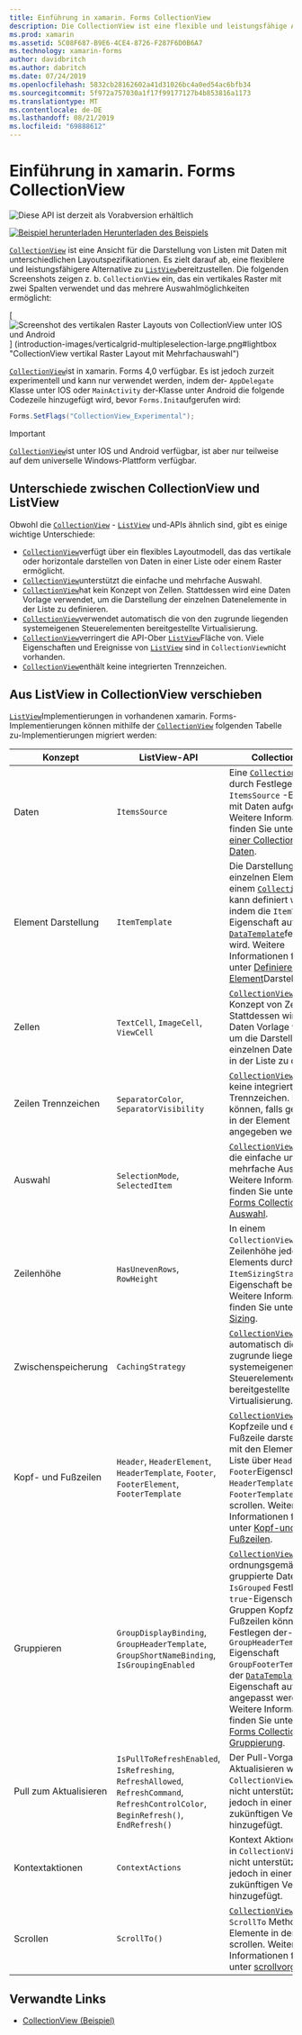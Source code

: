 ```yaml
---
title: Einführung in xamarin. Forms CollectionView
description: Die CollectionView ist eine flexible und leistungsfähige Ansicht für die Darstellung von Listen mit Daten mithilfe unterschiedlicher layoutspezifikationen.
ms.prod: xamarin
ms.assetid: 5C08F687-B9E6-4CE4-8726-F287F6D0B6A7
ms.technology: xamarin-forms
author: davidbritch
ms.author: dabritch
ms.date: 07/24/2019
ms.openlocfilehash: 5832cb28162602a41d31026bc4a0ed54ac6bfb34
ms.sourcegitcommit: 5f972a757030a1f17f99177127b4b853816a1173
ms.translationtype: MT
ms.contentlocale: de-DE
ms.lasthandoff: 08/21/2019
ms.locfileid: "69888612"
---
```

# <a name="xamarinforms-collectionview-introduction"></a>Einführung in xamarin. Forms CollectionView

![](~/media/shared/preview.png "Diese API ist derzeit als Vorabversion erhältlich")

[![Beispiel herunterladen](~/media/shared/download.png) Herunterladen des Beispiels](https://docs.microsoft.com/samples/xamarin/xamarin-forms-samples/userinterface-collectionviewdemos/)

[`CollectionView`](xref:Xamarin.Forms.CollectionView) ist eine Ansicht für die Darstellung von Listen mit Daten mit unterschiedlichen Layoutspezifikationen. Es zielt darauf ab, eine flexiblere und leistungsfähigere Alternative zu [`ListView`](xref:Xamarin.Forms.ListView)bereitzustellen. Die folgenden Screenshots zeigen z. b. `CollectionView` ein, das ein vertikales Raster mit zwei Spalten verwendet und das mehrere Auswahlmöglichkeiten ermöglicht:

[ ![Screenshot des vertikalen Raster Layouts von CollectionView unter IOS und Android](introduction-images/verticalgrid-multipleselection.png "CollectionView vertikaler Raster Layout mit Mehrfachauswahl") ] (introduction-images/verticalgrid-multipleselection-large.png#lightbox "CollectionView vertikal Raster Layout mit Mehrfachauswahl")

[`CollectionView`](xref:Xamarin.Forms.CollectionView)ist in xamarin. Forms 4,0 verfügbar. Es ist jedoch zurzeit experimentell und kann nur verwendet werden, indem der- `AppDelegate` Klasse unter IOS oder `MainActivity` der-Klasse unter Android die folgende Codezeile hinzugefügt wird, bevor `Forms.Init`aufgerufen wird:

```csharp
Forms.SetFlags("CollectionView_Experimental");
```

> [!IMPORTANT]
> [`CollectionView`](xref:Xamarin.Forms.CollectionView)ist unter IOS und Android verfügbar, ist aber nur teilweise auf dem universelle Windows-Plattform verfügbar.

## <a name="collectionview-and-listview-differences"></a>Unterschiede zwischen CollectionView und ListView

Obwohl die [`CollectionView`](xref:Xamarin.Forms.CollectionView) - [`ListView`](xref:Xamarin.Forms.ListView) und-APIs ähnlich sind, gibt es einige wichtige Unterschiede:

- [`CollectionView`](xref:Xamarin.Forms.CollectionView)verfügt über ein flexibles Layoutmodell, das das vertikale oder horizontale darstellen von Daten in einer Liste oder einem Raster ermöglicht.
- [`CollectionView`](xref:Xamarin.Forms.CollectionView)unterstützt die einfache und mehrfache Auswahl.
- [`CollectionView`](xref:Xamarin.Forms.CollectionView)hat kein Konzept von Zellen. Stattdessen wird eine Daten Vorlage verwendet, um die Darstellung der einzelnen Datenelemente in der Liste zu definieren.
- [`CollectionView`](xref:Xamarin.Forms.CollectionView)verwendet automatisch die von den zugrunde liegenden systemeigenen Steuerelementen bereitgestellte Virtualisierung.
- [`CollectionView`](xref:Xamarin.Forms.CollectionView)verringert die API-Ober [`ListView`](xref:Xamarin.Forms.ListView)Fläche von. Viele Eigenschaften und Ereignisse von [`ListView`](xref:Xamarin.Forms.ListView) sind in `CollectionView`nicht vorhanden.
- [`CollectionView`](xref:Xamarin.Forms.CollectionView)enthält keine integrierten Trennzeichen.

## <a name="move-from-listview-to-collectionview"></a>Aus ListView in CollectionView verschieben

[`ListView`](xref:Xamarin.Forms.ListView)Implementierungen in vorhandenen xamarin. Forms-Implementierungen können mithilfe der [`CollectionView`](xref:Xamarin.Forms.CollectionView) folgenden Tabelle zu-Implementierungen migriert werden:

| Konzept | ListView-API | CollectionView |
|---|---|---|
| Daten | `ItemsSource` | Eine [`CollectionView`](xref:Xamarin.Forms.CollectionView) wird durch Festlegen der `ItemsSource` -Eigenschaft mit Daten aufgefüllt. Weitere Informationen finden Sie unter Auffüllen [einer CollectionView mit Daten](populate-data.md#populate-a-collectionview-with-data). |
| Element Darstellung | `ItemTemplate` | Die Darstellung der einzelnen Elemente in einem [`CollectionView`](xref:Xamarin.Forms.CollectionView) kann definiert werden, indem die `ItemTemplate` -Eigenschaft auf [`DataTemplate`](xref:Xamarin.Forms.DataTemplate)festgelegt wird. Weitere Informationen finden Sie unter [Definieren der Element](populate-data.md#define-item-appearance)Darstellung. |
| Zellen | `TextCell`, `ImageCell`, `ViewCell` | [`CollectionView`](xref:Xamarin.Forms.CollectionView)hat kein Konzept von Zellen. Stattdessen wird eine Daten Vorlage verwendet, um die Darstellung der einzelnen Datenelemente in der Liste zu definieren. |
| Zeilen Trennzeichen | `SeparatorColor`, `SeparatorVisibility` | [`CollectionView`](xref:Xamarin.Forms.CollectionView)enthält keine integrierten Trennzeichen. Diese können, falls gewünscht, in der Element Vorlage angegeben werden. |
| Auswahl | `SelectionMode`, `SelectedItem` | [`CollectionView`](xref:Xamarin.Forms.CollectionView)unterstützt die einfache und mehrfache Auswahl. Weitere Informationen finden Sie unter [xamarin. Forms CollectionView-Auswahl](selection.md). |
| Zeilenhöhe | `HasUnevenRows`, `RowHeight` | In einem `CollectionView`wird die Zeilenhöhe jedes Elements durch die `ItemSizingStrategy` -Eigenschaft bestimmt. Weitere Informationen finden Sie unter [Item Sizing](layout.md#item-sizing).|
| Zwischenspeicherung | `CachingStrategy` | [`CollectionView`](xref:Xamarin.Forms.CollectionView)verwendet automatisch die von den zugrunde liegenden systemeigenen Steuerelementen bereitgestellte Virtualisierung. |
| Kopf- und Fußzeilen | `Header`, `HeaderElement`, `HeaderTemplate`, `Footer`, `FooterElement`, `FooterTemplate` | [`CollectionView`](xref:Xamarin.Forms.CollectionView)kann eine Kopfzeile und eine Fußzeile darstellen, die mit den Elementen in der Liste über `Header`die `Footer`Eigenschaften `HeaderTemplate`,, `FooterTemplate` und scrollen. Weitere Informationen finden Sie unter [Kopf-und Fußzeilen](layout.md#headers-and-footers). |
| Gruppieren | `GroupDisplayBinding`, `GroupHeaderTemplate`, `GroupShortNameBinding`, `IsGroupingEnabled` | [`CollectionView`](xref:Xamarin.Forms.CollectionView)zeigt ordnungsgemäß gruppierte Daten durch `IsGrouped` Festlegen der `true`-Eigenschaft auf an. Gruppen Kopfzeilen und-Fußzeilen können durch Festlegen der- `GroupHeaderTemplate` Eigenschaft `GroupFooterTemplate` und der [`DataTemplate`](xref:Xamarin.Forms.DataTemplate) -Eigenschaft auf-Objekte angepasst werden. Weitere Informationen finden Sie unter [xamarin. Forms CollectionView-Gruppierung](grouping.md). |
| Pull zum Aktualisieren | `IsPullToRefreshEnabled`, `IsRefreshing`, `RefreshAllowed`, `RefreshCommand`, `RefreshControlColor`, `BeginRefresh()`, `EndRefresh()` | Der Pull-Vorgang zum Aktualisieren wird in `CollectionView`derzeit nicht unterstützt, wird jedoch in einer zukünftigen Version hinzugefügt. |
| Kontextaktionen | `ContextActions` | Kontext Aktionen werden in `CollectionView`derzeit nicht unterstützt, werden jedoch in einer zukünftigen Version hinzugefügt. |
| Scrollen | `ScrollTo()` | [`CollectionView`](xref:Xamarin.Forms.CollectionView)definiert `ScrollTo` Methoden, die Elemente in der Ansicht scrollen. Weitere Informationen finden Sie unter [scrollvorgänge](scrolling.md). |

## <a name="related-links"></a>Verwandte Links

- [CollectionView (Beispiel)](https://docs.microsoft.com/samples/xamarin/xamarin-forms-samples/userinterface-collectionviewdemos/)
